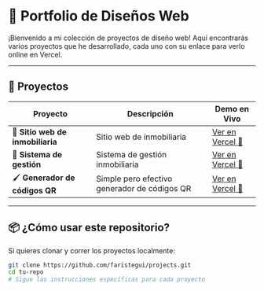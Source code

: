 # 🎨 Portfolio de Diseños Web

¡Bienvenido a mi colección de proyectos de diseño web! Aquí encontrarás varios proyectos que he desarrollado, cada uno con su enlace para verlo online en Vercel.

---

## 🚀 Proyectos

| Proyecto       | Descripción                      | Demo en Vivo                     |
| -------------- | ------------------------------- | ------------------------------- |
| 🌟 **Sitio web de inmobiliaria** | Sitio web de inmobiliaria | [Ver en Vercel 🔗](https://tu-link1.vercel.app) |
| 🎯 **Sistema de gestión** | Sistema de gestión inmobiliaria  | [Ver en Vercel 🔗](https://projects-amber-ten.vercel.app/) |
| 🖌️ **Generador de códigos QR** | Simple pero efectivo generador de códigos QR  | [Ver en Vercel 🔗](https://tu-link3.vercel.app) |

---

## 📦 ¿Cómo usar este repositorio?

Si quieres clonar y correr los proyectos localmente:

```bash
git clone https://github.com/faristegui/projects.git
cd tu-repo
# Sigue las instrucciones específicas para cada proyecto
